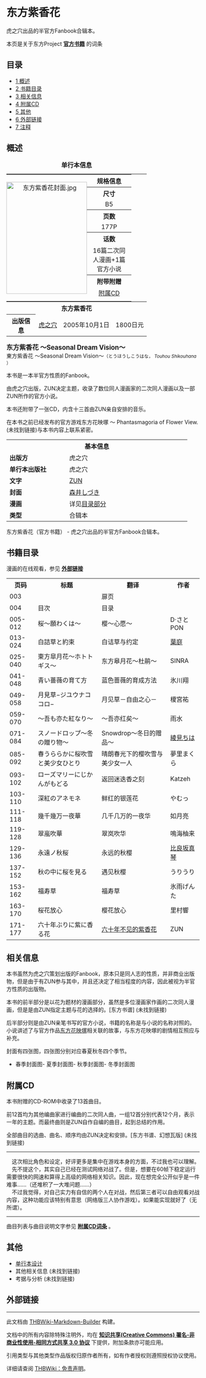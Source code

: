 # 东方紫香花

<!-- source html: G:\repos\THBWiki-Markdown-Builder\THBWikiMarkdown\Temp\main\c\c0\ns0%3A%E4%B8%9C%E6%96%B9%E7%B4%AB%E9%A6%99%E8%8A%B1.html -->

虎之穴出品的半官方Fanbook合辑本。

本页是关于东方Project **[官方书籍](./官方出版物.md)** 的词条
## 目录

- [1 概述](#概述)
- [2 书籍目录](#书籍目录)
- [3 相关信息](#相关信息)
- [4 附属CD](#附属CD)
- [5 其他](#其他)
- [6 外部链接](#外部链接)
- [7 注释](#注释)




## 概述

<table><caption><b>单行本信息</b></caption>
<tbody><tr style="border-spacing: 0px;"><td colspan="4" style="text-align:center; padding: 0px;">
<table style="margin: 0px; padding: 0px;text-align:center !important;width:100%">
<tbody><tr><td rowspan="10" style="padding: 0px;">
<div class="floatnone"><a href="./文件-东方紫香花封面.jpg.md" class="image"><img alt="东方紫香花封面.jpg" src="https://upload.thwiki.cc/thumb/d/d5/%E4%B8%9C%E6%96%B9%E7%B4%AB%E9%A6%99%E8%8A%B1%E5%B0%81%E9%9D%A2.jpg/210px-%E4%B8%9C%E6%96%B9%E7%B4%AB%E9%A6%99%E8%8A%B1%E5%B0%81%E9%9D%A2.jpg" decoding="async" loading="lazy" width="210" height="292" srcset="https://upload.thwiki.cc/thumb/d/d5/%E4%B8%9C%E6%96%B9%E7%B4%AB%E9%A6%99%E8%8A%B1%E5%B0%81%E9%9D%A2.jpg/315px-%E4%B8%9C%E6%96%B9%E7%B4%AB%E9%A6%99%E8%8A%B1%E5%B0%81%E9%9D%A2.jpg 1.5x, https://upload.thwiki.cc/thumb/d/d5/%E4%B8%9C%E6%96%B9%E7%B4%AB%E9%A6%99%E8%8A%B1%E5%B0%81%E9%9D%A2.jpg/420px-%E4%B8%9C%E6%96%B9%E7%B4%AB%E9%A6%99%E8%8A%B1%E5%B0%81%E9%9D%A2.jpg 2x" data-file-width="1098" data-file-height="1525"></a></div>
</td><th class="titleH1" style="width:100px" height="20">规格信息</th>
</tr><tr><th class="titleH2" height="20">尺寸</th></tr>
<tr><td height="20">B5</td></tr>
<tr><th class="titleH2" height="20">页数</th></tr>
<tr><td height="20">177P</td></tr>
<tr><th class="titleH2" height="20">话数</th></tr>
<tr><td height="20">16篇二次同人漫画+1篇官方小说</td></tr>
<tr><th class="titleH2" height="20">附带附赠</th></tr>
<tr><td height="20"><a href="/%E4%B8%9C%E6%96%B9%E7%B4%AB%E9%A6%99%E8%8A%B1#附属CD" title="东方紫香花">附属CD</a></td></tr>
<tr><td></td></tr>
</tbody></table>
</td></tr><tr><th colspan="4" class="titleH1">东方紫香花</th></tr>
<tr><th scope="row" class="titleH2" width="60px">出版信息</th><td><a href="./虎之穴.md" title="虎之穴">虎之穴</a></td><td>2005年10月1日</td><td>1800日元</td></tr></tbody></table>


  
<big> **东方紫香花 ～Seasonal Dream Vision～**   
</big>
東方紫香花 ～Seasonal Dream Vision～<small>（とうほうしこうはな， *Touhou Shikouhana* ）</small>  

本书是一本半官方性质的Fanbook。  

由虎之穴出版，ZUN决定主题，收录了数位同人漫画家的二次同人漫画以及一部ZUN所作的官方小说。  

本书还附带了一张CD，内含十三首由ZUN亲自安排的音乐。  

在本书之前已经发布的官方游戏东方花映塚 ～ Phantasmagoria of Flower View. (未找到链接)与本书内容上联系紧密。  

  


<table>
<tbody><tr>
<th colspan="2">基本信息</th>
</tr>
<tr>
<td style="width:140px"><b>出版方</b></td><td style="min-width:300px">虎之穴</td>
</tr><tr><td><b>单行本出版社</b></td><td>虎之穴</td></tr><tr><td><b>文字</b></td><td><a href="./ZUN.md" title="ZUN">ZUN</a></td></tr><tr><td><b>封面</b></td><td><a href="/index.php?title=%E6%A3%AE%E4%BA%95%E3%81%97%E3%81%A5%E3%81%8D&amp;action=edit&amp;redlink=1" class="new" title="森井しづき（页面不存在）">森井しづき</a></td></tr><tr><td><b>漫画</b></td><td>详见<a href="/%E4%B8%9C%E6%96%B9%E7%B4%AB%E9%A6%99%E8%8A%B1#书籍目录" title="东方紫香花">目录部分</a></td></tr><tr><td><b>类型</b></td><td>合辑本</td></tr></tbody></table>

东方紫香花（官方书籍） - 虎之穴出品的半官方Fanbook合辑本。
## 书籍目录
  
漫画的在线观看，参见 **[外部链接](#外部链接)** 
  


<table>

<tbody><tr>
<th>页码</th>
<th>标题</th>
<th>翻译</th>
<th>作者
</th></tr>
<tr>
<td>003</td>
<td></td>
<td>扉页</td>
<td>
</td></tr>
<tr>
<td>004</td>
<td>目次</td>
<td>目录</td>
<td>
</td></tr>
<tr>
<td>005-012</td>
<td>桜〜願わくは〜</td>
<td>樱～心愿～</td>
<td>D·さとPON
</td></tr>
<tr>
<td>013-024</td>
<td>白詰草と約束</td>
<td>白诘草与约定</td>
<td><a href="./葉庭.md" title="葉庭">葉庭</a>
</td></tr>
<tr>
<td>025-040</td>
<td>東方皐月花〜ホトトギス〜</td>
<td>东方皋月花～杜鹃～</td>
<td>SINRA
</td></tr>
<tr>
<td>041-048</td>
<td>青い薔薇の育て方</td>
<td>蓝色蔷薇的育成方法</td>
<td>氷川翔
</td></tr>
<tr>
<td>049-058</td>
<td>月見草−ジユウナココロ−</td>
<td>月见草－自由之心－</td>
<td>榎宮祐
</td></tr>
<tr>
<td>059-070</td>
<td>〜吾も亦た紅なり〜</td>
<td>～吾亦红矣～</td>
<td>雨水
</td></tr>
<tr>
<td>071-084</td>
<td>スノードロップ〜冬の贈り物〜</td>
<td>Snowdrop～冬日的赠品～</td>
<td><a href="./綾見ちは.md" title="綾見ちは">綾見ちは</a>
</td></tr>
<tr>
<td>085-092</td>
<td>春うららかに桜吹雪と美少女ひとり</td>
<td>晴朗春光下的樱吹雪与美少女一人</td>
<td>夢里まくら
</td></tr>
<tr>
<td>093-102</td>
<td>ローズマリーにじかんがもどる</td>
<td>返回迷迭香之刻</td>
<td>Katzeh
</td></tr>
<tr>
<td>103-110</td>
<td>深紅のアネモネ</td>
<td>鲜红的银莲花</td>
<td>やむっ
</td></tr>
<tr>
<td>111-118</td>
<td>幾千幾万一夜華</td>
<td>几千几万的一夜华</td>
<td>如月亮
</td></tr>
<tr>
<td>119-128</td>
<td>翠嵐吹華</td>
<td>翠岚吹华</td>
<td>鳴海柚来
</td></tr>
<tr>
<td>129-136</td>
<td>永遠ノ秋桜</td>
<td>永远的秋樱</td>
<td><a href="./比良坂真琴.md" title="比良坂真琴">比良坂真琴</a>
</td></tr>
<tr>
<td>137-152</td>
<td>秋の中に桜を見る</td>
<td>遇见秋樱</td>
<td>うりうり
</td></tr>
<tr>
<td>153-162</td>
<td>福寿草</td>
<td>福寿草</td>
<td>氷雨げんた
</td></tr>
<tr>
<td>163-170</td>
<td>桜花放心</td>
<td>樱花放心</td>
<td>里村響
</td></tr>
<tr>
<td>171-177</td>
<td>六十年ぶりに紫に香る花</td>
<td><a href="./东方紫香花-六十年不见的紫香花.md" title="东方紫香花/六十年不见的紫香花">六十年不见的紫香花</a></td>
<td>ZUN
</td></tr></tbody></table>


## 相关信息
  
本书虽然为虎之穴策划出版的Fanbook，原本只是同人志的性质，并非商业出版物，但是由于有ZUN参与其中，并且还决定了相当程度的内容，因此被视为半官方性质的出版物。  

本书的前半部分是以花为题材的漫画部分，虽然是多位漫画家作画的二次同人漫画，但是是由ZUN指定主题与花的选择的。&#91;东方书谱&#93; (未找到链接)  

后半部分则是由ZUN亲笔书写的官方小说，书籍的名称是与小说的名称对照的。小说讲述了与官方作品[东方花映塚](./东方花映塚.md)相关联的故事，与东方花映塚的剧情相互照应与补充。
  
  
封面有四张图，四张图分别对应春夏秋冬四个季节。
  

- [](./文件-东方紫香花封面.jpg.md)春季封面图- [](./文件-东方紫香花封面2.jpg.md)夏季封面图- [](./文件-东方紫香花封面3.jpg.md)秋季封面图- [](./文件-东方紫香花封面4.jpg.md)冬季封面图

## 附属CD
  
本书附赠的CD-ROM中收录了13首曲目。  

前12首均为其他编曲家进行编曲的二次同人曲，一组12首分别代表12个月，表示一年的主题。而最终曲则是ZUN自作自编的曲目，起到总结的作用。  

全部曲目的选曲、曲名、顺序均由ZUN决定和安排。&#91;东方书谱、幻想瓦版&#93; (未找到链接)
  

___

　这次相比角色和设定，好评更多是集中在游戏本身的方面，不过我也可以理解。  
　先不提这个，其实自己已经在测试网络对战了。但是，想要在60帧下稳定运行需要很快的网速和算得上高级的网络相关知识。因此，现在想完全公开似乎是一件难事……（还堆积了一大堆问题……）  
　不过我觉得，对自己实力有自信的两个人在对战，然后第三者可以自由观看对战内容，这种功能应该特别有意思（网络版三人协作游戏）。如果能实现就好了（无所谓）。
___

  
曲目列表与曲目说明文字参见 **[附属CD词条](./东方紫香花-附属CD.md)** 。
  

## 其他
- [单行本设计](./东方紫香花-单行本设计.md)
- 其他相关信息 (未找到链接)
- 考据与分析 (未找到链接)

## 外部链接

  
  

  

  
  






---

此文档由 [THBWiki-Markdown-Builder](https://github.com/Delsin-Yu/THBWiki-Markdown-Builder) 构建。

文档中的所有内容除特殊注明外，均在 [**知识共享(Creative Commons) 署名-非商业性使用-相同方式共享 3.0 协议**](https://creativecommons.org/licenses/by-sa/3.0/deed.zh-hans) 下提供，附加条款亦可能应用。

引用类型与其他类型作品版权归原作者所有，如有作者授权则遵照授权协议使用。

详细请查阅 [THBWiki：免责声明](https://thbwiki.cc/THBWiki:%E5%85%8D%E8%B4%A3%E5%A3%B0%E6%98%8E)。

